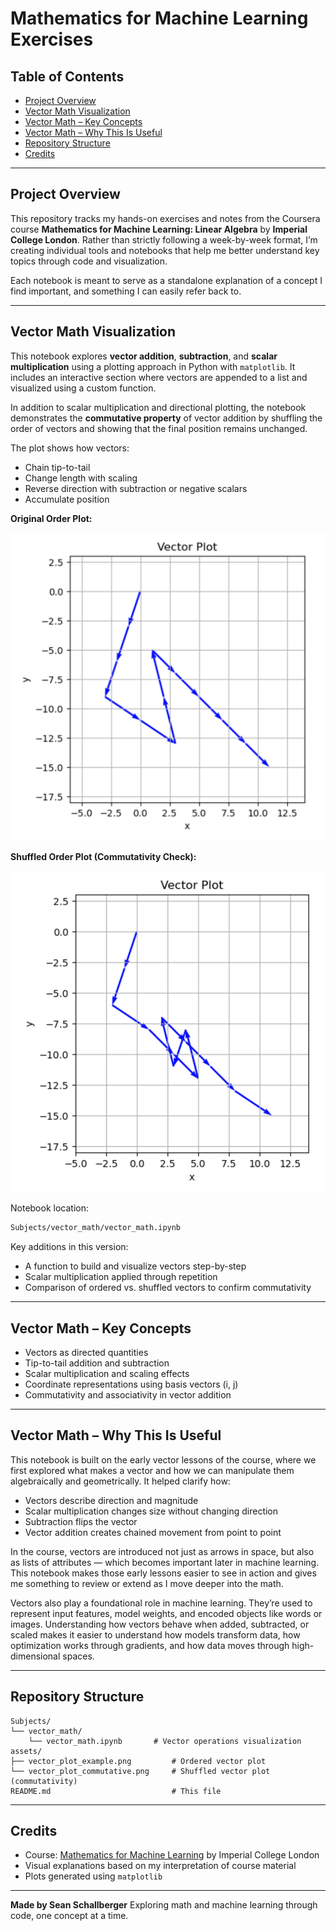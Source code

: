 # Mathematics for Machine Learning Exercises

## Table of Contents

* [Project Overview](#project-overview)
* [Vector Math Visualization](#vector-math-visualization)
* [Vector Math – Key Concepts](#vector-math--key-concepts)
* [Vector Math – Why This Is Useful](#vector-math--why-this-is-useful)
* [Repository Structure](#repository-structure)
* [Credits](#credits)

---

## Project Overview

This repository tracks my hands-on exercises and notes from the Coursera course **Mathematics for Machine Learning: Linear Algebra** by **Imperial College London**. Rather than strictly following a week-by-week format, I’m creating individual tools and notebooks that help me better understand key topics through code and visualization.

Each notebook is meant to serve as a standalone explanation of a concept I find important, and something I can easily refer back to.

---

## Vector Math Visualization

This notebook explores **vector addition**, **subtraction**, and **scalar multiplication** using a plotting approach in Python with `matplotlib`. It includes an interactive section where vectors are appended to a list and visualized using a custom function.

In addition to scalar multiplication and directional plotting, the notebook demonstrates the **commutative property** of vector addition by shuffling the order of vectors and showing that the final position remains unchanged.

The plot shows how vectors:

* Chain tip-to-tail
* Change length with scaling
* Reverse direction with subtraction or negative scalars
* Accumulate position

**Original Order Plot:**

![Ordered Vector Plot](assets/vector_plot_example.png)

**Shuffled Order Plot (Commutativity Check):**

![Shuffled Vector Plot](assets/vector_plot_commutative.png)

Notebook location:

```bash
Subjects/vector_math/vector_math.ipynb
```

Key additions in this version:

* A function to build and visualize vectors step-by-step
* Scalar multiplication applied through repetition
* Comparison of ordered vs. shuffled vectors to confirm commutativity

---

## Vector Math – Key Concepts

* Vectors as directed quantities
* Tip-to-tail addition and subtraction
* Scalar multiplication and scaling effects
* Coordinate representations using basis vectors (i, j)
* Commutativity and associativity in vector addition

---

## Vector Math – Why This Is Useful

This notebook is built on the early vector lessons of the course, where we first explored what makes a vector and how we can manipulate them algebraically and geometrically. It helped clarify how:

* Vectors describe direction and magnitude
* Scalar multiplication changes size without changing direction
* Subtraction flips the vector
* Vector addition creates chained movement from point to point

In the course, vectors are introduced not just as arrows in space, but also as lists of attributes — which becomes important later in machine learning. This notebook makes those early lessons easier to see in action and gives me something to review or extend as I move deeper into the math.

Vectors also play a foundational role in machine learning. They’re used to represent input features, model weights, and encoded objects like words or images. Understanding how vectors behave when added, subtracted, or scaled makes it easier to understand how models transform data, how optimization works through gradients, and how data moves through high-dimensional spaces.

---

## Repository Structure

```
Subjects/
└── vector_math/
    └── vector_math.ipynb       # Vector operations visualization
assets/
├── vector_plot_example.png         # Ordered vector plot
└── vector_plot_commutative.png     # Shuffled vector plot (commutativity)
README.md                           # This file
```

---

## Credits

* Course: [Mathematics for Machine Learning](https://www.coursera.org/learn/linear-algebra-machine-learning) by Imperial College London
* Visual explanations based on my interpretation of course material
* Plots generated using `matplotlib`

---

**Made by Sean Schallberger**
Exploring math and machine learning through code, one concept at a time.
